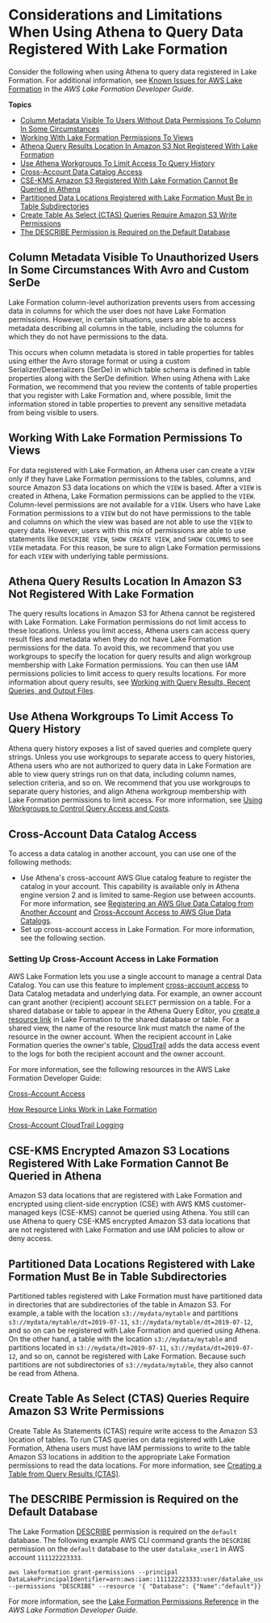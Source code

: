 # Considerations and Limitations When Using Athena to Query Data Registered With Lake Formation<a name="lf-athena-limitations"></a>

Consider the following when using Athena to query data registered in Lake Formation\. For additional information, see [Known Issues for AWS Lake Formation](https://docs.aws.amazon.com/lake-formation/latest/dg/limitations.html) in the *AWS Lake Formation Developer Guide*\.

**Topics**
+ [Column Metadata Visible To Users Without Data Permissions To Column In Some Circumstances](#lf-athena-limitations-column-metadata)
+ [Working With Lake Formation Permissions To Views](#lf-athena-limitations-permissions-to-views)
+ [Athena Query Results Location In Amazon S3 Not Registered With Lake Formation](#lf-athena-limitations-query-results-location)
+ [Use Athena Workgroups To Limit Access To Query History](#lf-athena-limitations-use-workgroups-to-limit-access-to-query-history)
+ [Cross\-Account Data Catalog Access](#lf-athena-limitations-cross-account-glue)
+ [CSE\-KMS Amazon S3 Registered With Lake Formation Cannot Be Queried in Athena](#lf-athena-limitations-cse-kms)
+ [Partitioned Data Locations Registered with Lake Formation Must Be in Table Subdirectories](#lf-athena-limitations-partioned-data-locations)
+ [Create Table As Select \(CTAS\) Queries Require Amazon S3 Write Permissions](#lf-athena-limitations-ctas-queries)
+ [The DESCRIBE Permission is Required on the Default Database](#lf-athena-limitations-describe-default)

## Column Metadata Visible To Unauthorized Users In Some Circumstances With Avro and Custom SerDe<a name="lf-athena-limitations-column-metadata"></a>

Lake Formation column\-level authorization prevents users from accessing data in columns for which the user does not have Lake Formation permissions\. However, in certain situations, users are able to access metadata describing all columns in the table, including the columns for which they do not have permissions to the data\.

This occurs when column metadata is stored in table properties for tables using either the Avro storage format or using a custom Serializer/Deserializers \(SerDe\) in which table schema is defined in table properties along with the SerDe definition\. When using Athena with Lake Formation, we recommend that you review the contents of table properties that you register with Lake Formation and, where possible, limit the information stored in table properties to prevent any sensitive metadata from being visible to users\.

## Working With Lake Formation Permissions To Views<a name="lf-athena-limitations-permissions-to-views"></a>

For data registered with Lake Formation, an Athena user can create a `VIEW` only if they have Lake Formation permissions to the tables, columns, and source Amazon S3 data locations on which the `VIEW` is based\. After a `VIEW` is created in Athena, Lake Formation permissions can be applied to the `VIEW`\. Column\-level permissions are not available for a `VIEW`\. Users who have Lake Formation permissions to a `VIEW` but do not have permissions to the table and columns on which the view was based are not able to use the `VIEW` to query data\. However, users with this mix of permissions are able to use statements like `DESCRIBE VIEW`, `SHOW CREATE VIEW`, and `SHOW COLUMNS` to see `VIEW` metadata\. For this reason, be sure to align Lake Formation permissions for each `VIEW` with underlying table permissions\.

## Athena Query Results Location In Amazon S3 Not Registered With Lake Formation<a name="lf-athena-limitations-query-results-location"></a>

The query results locations in Amazon S3 for Athena cannot be registered with Lake Formation\. Lake Formation permissions do not limit access to these locations\. Unless you limit access, Athena users can access query result files and metadata when they do not have Lake Formation permissions for the data\. To avoid this, we recommend that you use workgroups to specify the location for query results and align workgroup membership with Lake Formation permissions\. You can then use IAM permissions policies to limit access to query results locations\. For more information about query results, see [Working with Query Results, Recent Queries, and Output Files](querying.md)\.

## Use Athena Workgroups To Limit Access To Query History<a name="lf-athena-limitations-use-workgroups-to-limit-access-to-query-history"></a>

Athena query history exposes a list of saved queries and complete query strings\. Unless you use workgroups to separate access to query histories, Athena users who are not authorized to query data in Lake Formation are able to view query strings run on that data, including column names, selection criteria, and so on\. We recommend that you use workgroups to separate query histories, and align Athena workgroup membership with Lake Formation permissions to limit access\. For more information, see [Using Workgroups to Control Query Access and Costs](manage-queries-control-costs-with-workgroups.md)\.

## Cross\-Account Data Catalog Access<a name="lf-athena-limitations-cross-account-glue"></a>

To access a data catalog in another account, you can use one of the following methods:
+ Use Athena's cross\-account AWS Glue catalog feature to register the catalog in your account\. This capability is available only in Athena engine version 2 and is limited to same\-Region use between accounts\. For more information, see [Registering an AWS Glue Data Catalog from Another Account](data-sources-glue-cross-account.md) and [Cross\-Account Access to AWS Glue Data Catalogs](security-iam-cross-account-glue-catalog-access.md)\.
+ Set up cross\-account access in Lake Formation\. For more information, see the following section\.

### Setting Up Cross\-Account Access in Lake Formation<a name="lf-athena-limitations-cross-account-glue-lf-xacct"></a>

AWS Lake Formation lets you use a single account to manage a central Data Catalog\. You can use this feature to implement [cross\-account access](https://docs.aws.amazon.com/lake-formation/latest/dg/access-control-cross-account.html) to Data Catalog metadata and underlying data\. For example, an owner account can grant another \(recipient\) account `SELECT` permission on a table\. For a shared database or table to appear in the Athena Query Editor, you [create a resource link](https://docs.aws.amazon.com/lake-formation/latest/dg/resource-links-about.html) in Lake Formation to the shared database or table\. For a shared view, the name of the resource link must match the name of the resource in the owner account\. When the recipient account in Lake Formation queries the owner's table, [CloudTrail](https://docs.aws.amazon.com/lake-formation/latest/dg/cross-account-logging.html) adds the data access event to the logs for both the recipient account and the owner account\.

For more information, see the following resources in the AWS Lake Formation Developer Guide:

 [Cross\-Account Access](https://docs.aws.amazon.com/lake-formation/latest/dg/access-control-cross-account.html) 

 [How Resource Links Work in Lake Formation](https://docs.aws.amazon.com/lake-formation/latest/dg/resource-links-about.html) 

 [Cross\-Account CloudTrail Logging](https://docs.aws.amazon.com/lake-formation/latest/dg/cross-account-logging.html) 

## CSE\-KMS Encrypted Amazon S3 Locations Registered With Lake Formation Cannot Be Queried in Athena<a name="lf-athena-limitations-cse-kms"></a>

Amazon S3 data locations that are registered with Lake Formation and encrypted using client\-side encryption \(CSE\) with AWS KMS customer\-managed keys \(CSE\-KMS\) cannot be queried using Athena\. You still can use Athena to query CSE\-KMS encrypted Amazon S3 data locations that are not registered with Lake Formation and use IAM policies to allow or deny access\.

## Partitioned Data Locations Registered with Lake Formation Must Be in Table Subdirectories<a name="lf-athena-limitations-partioned-data-locations"></a>

Partitioned tables registered with Lake Formation must have partitioned data in directories that are subdirectories of the table in Amazon S3\. For example, a table with the location `s3://mydata/mytable` and partitions `s3://mydata/mytable/dt=2019-07-11`, `s3://mydata/mytable/dt=2019-07-12`, and so on can be registered with Lake Formation and queried using Athena\. On the other hand, a table with the location `s3://mydata/mytable` and partitions located in `s3://mydata/dt=2019-07-11`, `s3://mydata/dt=2019-07-12`, and so on, cannot be registered with Lake Formation\. Because such partitions are not subdirectories of `s3://mydata/mytable`, they also cannot be read from Athena\.

## Create Table As Select \(CTAS\) Queries Require Amazon S3 Write Permissions<a name="lf-athena-limitations-ctas-queries"></a>

Create Table As Statements \(CTAS\) require write access to the Amazon S3 location of tables\. To run CTAS queries on data registered with Lake Formation, Athena users must have IAM permissions to write to the table Amazon S3 locations in addition to the appropriate Lake Formation permissions to read the data locations\. For more information, see [Creating a Table from Query Results \(CTAS\)](ctas.md)\.

## The DESCRIBE Permission is Required on the Default Database<a name="lf-athena-limitations-describe-default"></a>

The Lake Formation [DESCRIBE](https://docs.aws.amazon.com/lake-formation/latest/dg/lf-permissions-reference.html#perm-describe) permission is required on the `default` database\. The following example AWS CLI command grants the `DESCRIBE` permission on the `default` database to the user `datalake_user1` in AWS account `111122223333`\.

```
aws lakeformation grant-permissions --principal DataLakePrincipalIdentifier=arn:aws:iam::111122223333:user/datalake_user1 --permissions "DESCRIBE" --resource '{ "Database": {"Name":"default"}}
```

For more information, see the [Lake Formation Permissions Reference](https://docs.aws.amazon.com/lake-formation/latest/dg/lf-permissions-reference.html) in the *AWS Lake Formation Developer Guide*\.